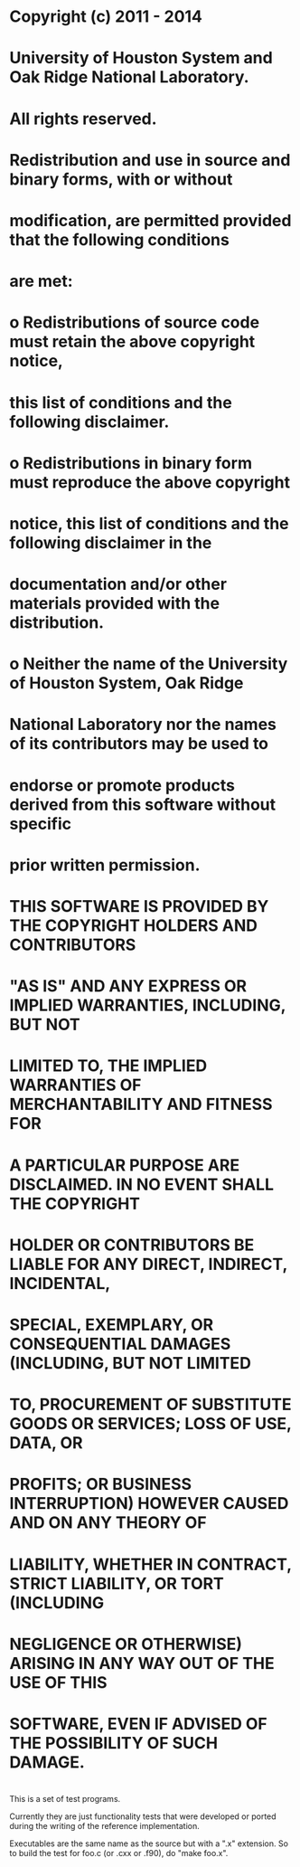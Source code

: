 #
# Copyright (c) 2011 - 2014
#   University of Houston System and Oak Ridge National Laboratory.
# 
# All rights reserved.
# 
# Redistribution and use in source and binary forms, with or without
# modification, are permitted provided that the following conditions
# are met:
# 
# o Redistributions of source code must retain the above copyright notice,
#   this list of conditions and the following disclaimer.
# 
# o Redistributions in binary form must reproduce the above copyright
#   notice, this list of conditions and the following disclaimer in the
#   documentation and/or other materials provided with the distribution.
# 
# o Neither the name of the University of Houston System, Oak Ridge
#   National Laboratory nor the names of its contributors may be used to
#   endorse or promote products derived from this software without specific
#   prior written permission.
# 
# THIS SOFTWARE IS PROVIDED BY THE COPYRIGHT HOLDERS AND CONTRIBUTORS
# "AS IS" AND ANY EXPRESS OR IMPLIED WARRANTIES, INCLUDING, BUT NOT
# LIMITED TO, THE IMPLIED WARRANTIES OF MERCHANTABILITY AND FITNESS FOR
# A PARTICULAR PURPOSE ARE DISCLAIMED. IN NO EVENT SHALL THE COPYRIGHT
# HOLDER OR CONTRIBUTORS BE LIABLE FOR ANY DIRECT, INDIRECT, INCIDENTAL,
# SPECIAL, EXEMPLARY, OR CONSEQUENTIAL DAMAGES (INCLUDING, BUT NOT LIMITED
# TO, PROCUREMENT OF SUBSTITUTE GOODS OR SERVICES; LOSS OF USE, DATA, OR
# PROFITS; OR BUSINESS INTERRUPTION) HOWEVER CAUSED AND ON ANY THEORY OF
# LIABILITY, WHETHER IN CONTRACT, STRICT LIABILITY, OR TORT (INCLUDING
# NEGLIGENCE OR OTHERWISE) ARISING IN ANY WAY OUT OF THE USE OF THIS
# SOFTWARE, EVEN IF ADVISED OF THE POSSIBILITY OF SUCH DAMAGE.
#


This is a set of test programs.

Currently they are just functionality tests that were developed or ported
during the writing of the reference implementation.

Executables are the same name as the source but with a ".x" extension.
So to build the test for foo.c (or .cxx or .f90), do "make foo.x".
